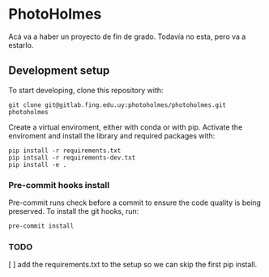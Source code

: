 # PhotoHolmes

Acá va a haber un proyecto de fin de grado. Todavía no esta, pero va a estarlo.

## Development setup

To start developing, clone this repository with:
```
git clone git@gitlab.fing.edu.uy:photoholmes/photoholmes.git photoholmes
```

Create a virtual enviroment, either with conda or with pip. Activate
the enviroment and install the library and required packages with:
```
pip install -r requirements.txt
pip intsall -r requirements-dev.txt
pip install -e .
```

### Pre-commit hooks install

Pre-commit runs check before a commit to ensure the code quality is being preserved. To 
install the git hooks, run:
```bash
pre-commit install
```


### TODO
[ ] add the requirements.txt to the setup so we can skip the first pip install.

